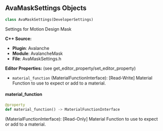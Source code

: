 ## AvaMaskSettings Objects

```python
class AvaMaskSettings(DeveloperSettings)
```

Settings for Motion Design Mask

**C++ Source:**

- **Plugin**: Avalanche
- **Module**: AvalancheMask
- **File**: AvaMaskSettings.h

**Editor Properties:** (see get_editor_property/set_editor_property)

- ``material_function`` (MaterialFunctionInterface):  [Read-Write] Material Function to use to expect or add to a material.

<a id="unreal.AvaMaskSettings.material_function"></a>

#### material_function

```python
@property
def material_function() -> MaterialFunctionInterface
```

(MaterialFunctionInterface):  [Read-Only] Material Function to use to expect or add to a material.

<a id="unreal.AvalancheMaskSettings"></a>